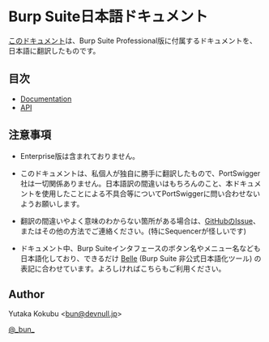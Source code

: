 Burp Suite日本語ドキュメント
====

[このドキュメント](https://burp-resources-ja.webappsec.jp/)は、Burp Suite Professional版に付属するドキュメントを、日本語に翻訳したものです。

## 目次

- [Documentation](Documentation/burp/documentation/index.html)
- [API](API/index.html)

## 注意事項

- Enterprise版は含まれておりません。

- このドキュメントは、私個人が独自に勝手に翻訳したもので、PortSwigger社は一切関係ありません。日本語訳の間違いはもちろんのこと、本ドキュメントを使用したことによる不具合等についてPortSwiggerに問い合わせないようお願いします。

- 翻訳の間違いやよく意味のわからない箇所がある場合は、[GitHubのIssue](https://github.com/ankokuty/burp-resources-ja)、またはその他の方法でご連絡ください。(特にSequencerが怪しいです)

- ドキュメント中、Burp Suiteインタフェースのボタン名やメニュー名なども日本語化しており、できるだけ [Belle](https://github.com/ankokuty/Belle) (Burp Suite 非公式日本語化ツール) の表記に合わせています。よろしければこちらもご利用ください。

## Author

Yutaka Kokubu <[bun@devnull.jp](mailto:bun@devnull.jp)>

[@\_bun\_](https://twitter.com/_bun_)
